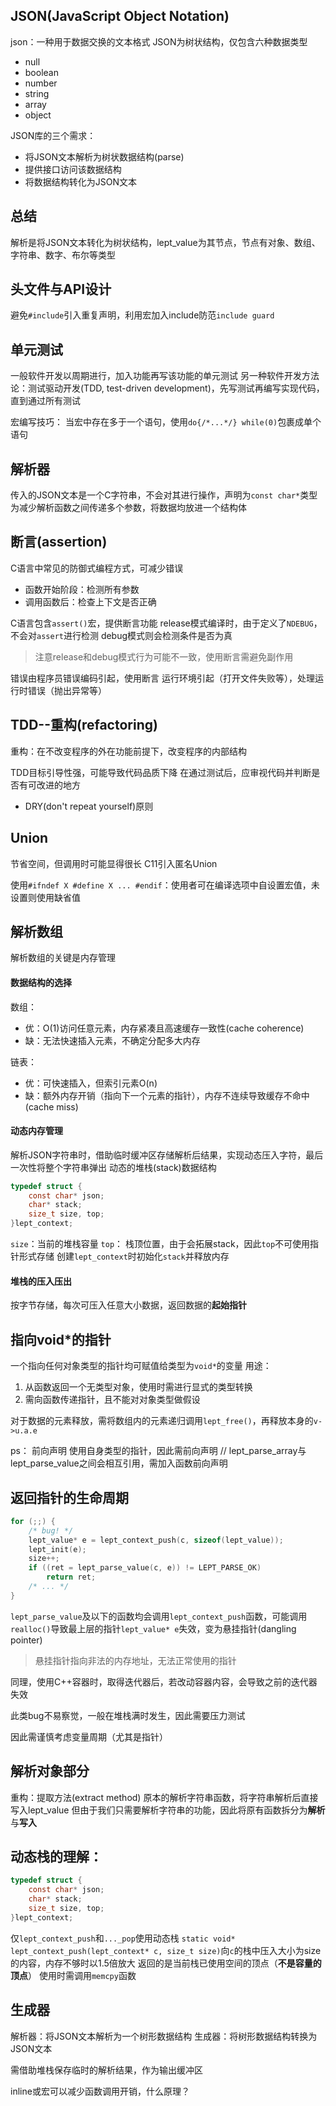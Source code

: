 JSON(JavaScript Object Notation)
---
json：一种用于数据交换的文本格式
JSON为树状结构，仅包含六种数据类型
- null
- boolean
- number
- string
- array
- object

JSON库的三个需求：
- 将JSON文本解析为树状数据结构(parse)
- 提供接口访问该数据结构
- 将数据结构转化为JSON文本


总结
---
解析是将JSON文本转化为树状结构，lept_value为其节点，节点有对象、数组、字符串、数字、布尔等类型






头文件与API设计
---
避免`#include`引入重复声明，利用宏加入include防范`include guard`

单元测试
---
一般软件开发以周期进行，加入功能再写该功能的单元测试
另一种软件开发方法论：测试驱动开发(TDD, test-driven development)，先写测试再编写实现代码，直到通过所有测试


宏编写技巧：
当宏中存在多于一个语句，使用`do{/*...*/} while(0)`包裹成单个语句

解析器
---
传入的JSON文本是一个C字符串，不会对其进行操作，声明为`const char*`类型
为减少解析函数之间传递多个参数，将数据均放进一个结构体

断言(assertion)
---
C语言中常见的防御式编程方式，可减少错误
- 函数开始阶段：检测所有参数
- 调用函数后：检查上下文是否正确

C语言包含`assert()`宏，提供断言功能
release模式编译时，由于定义了`NDEBUG`，不会对`assert`进行检测
debug模式则会检测条件是否为真
> 注意release和debug模式行为可能不一致，使用断言需避免副作用

错误由程序员错误编码引起，使用断言
运行环境引起（打开文件失败等），处理运行时错误（抛出异常等）


TDD--重构(refactoring)
---
重构：在不改变程序的外在功能前提下，改变程序的内部结构

TDD目标引导性强，可能导致代码品质下降
在通过测试后，应审视代码并判断是否有可改进的地方
- DRY(don't repeat yourself)原则


Union
---
节省空间，但调用时可能显得很长
C11引入匿名Union

使用`#ifndef X #define X ... #endif`：使用者可在编译选项中自设置宏值，未设置则使用缺省值



解析数组
---
解析数组的关键是内存管理

#### 数据结构的选择
数组：
- 优：O(1)访问任意元素，内存紧凑且高速缓存一致性(cache coherence)
- 缺：无法快速插入元素，不确定分配多大内存

链表：
- 优：可快速插入，但索引元素O(n)
- 缺：额外内存开销（指向下一个元素的指针），内存不连续导致缓存不命中(cache miss)

#### 动态内存管理
解析JSON字符串时，借助临时缓冲区存储解析后结果，实现动态压入字符，最后一次性将整个字符串弹出
动态的堆栈(stack)数据结构
```c
typedef struct {
    const char* json;
    char* stack;
    size_t size, top;
}lept_context;
```
`size`：当前的堆栈容量
`top`： 栈顶位置，由于会拓展stack，因此`top`不可使用指针形式存储
创建`lept_context`时初始化`stack`并释放内存

#### 堆栈的压入压出
按字节存储，每次可压入任意大小数据，返回数据的**起始指针**






指向void*的指针
---
一个指向任何对象类型的指针均可赋值给类型为`void*`的变量
用途：
1. 从函数返回一个无类型对象，使用时需进行显式的类型转换
2. 需向函数传递指针，且不能对对象类型做假设

对于数据的元素释放，需将数组内的元素递归调用`lept_free()`，再释放本身的`v->u.a.e`


ps：
前向声明
使用自身类型的指针，因此需前向声明
// lept_parse_array与lept_parse_value之间会相互引用，需加入函数前向声明


返回指针的生命周期
---
```c
for (;;) {
    /* bug! */
    lept_value* e = lept_context_push(c, sizeof(lept_value));
    lept_init(e);
    size++;
    if ((ret = lept_parse_value(c, e)) != LEPT_PARSE_OK)
        return ret;
    /* ... */
}
```
`lept_parse_value`及以下的函数均会调用`lept_context_push`函数，可能调用`realloc()`导致最上层的指针`lept_value* e`失效，变为悬挂指针(dangling pointer)
> 悬挂指针指向非法的内存地址，无法正常使用的指针

同理，使用C++容器时，取得迭代器后，若改动容器内容，会导致之前的迭代器失效

此类bug不易察觉，一般在堆栈满时发生，因此需要压力测试

因此需谨慎考虑变量周期（尤其是指针）

解析对象部分
---
重构：提取方法(extract method)
原本的解析字符串函数，将字符串解析后直接写入lept_value
但由于我们只需要解析字符串的功能，因此将原有函数拆分为**解析**与**写入**


动态栈的理解：
---
```c
typedef struct {
    const char* json;
    char* stack;
    size_t size, top;
}lept_context;
```
仅`lept_context_push`和`..._pop`使用动态栈
`static void* lept_context_push(lept_context* c, size_t size)`向`c`的栈中压入大小为size的内容，内存不够时以1.5倍放大
返回的是当前栈已使用空间的顶点（**不是容量的顶点**）
使用时需调用`memcpy`函数


生成器
---
解析器：将JSON文本解析为一个树形数据结构
生成器：将树形数据结构转换为JSON文本

需借助堆栈保存临时的解析结果，作为输出缓冲区

inline或宏可以减少函数调用开销，什么原理？


